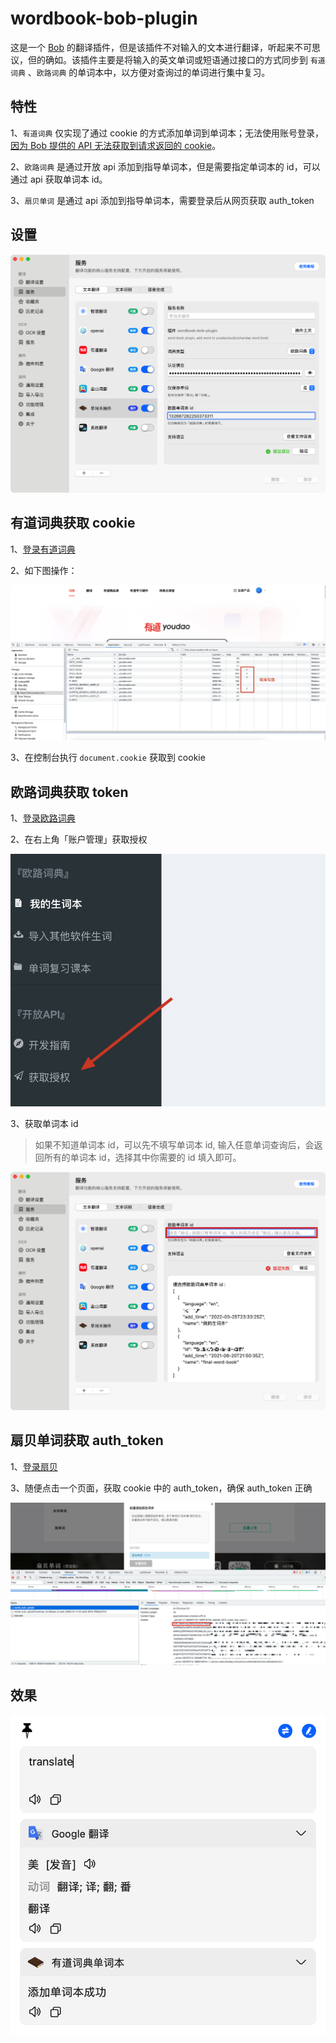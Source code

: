 # wordbook-bob-plugin

这是一个 [Bob](https://github.com/ripperhe/Bob) 的翻译插件，但是该插件不对输入的文本进行翻译，听起来不可思议，但的确如。该插件主要是将输入的英文单词或短语通过接口的方式同步到 `有道词典` 、`欧路词典`
的单词本中，以方便对查询过的单词进行集中复习。

## 特性

1、`有道词典` 仅实现了通过 cookie 的方式添加单词到单词本；无法使用账号登录，[因为 Bob 提供的 API 无法获取到请求返回的
cookie](https://github.com/ripperhe/Bob/issues/115)。

2、`欧路词典` 是通过开放 api 添加到指导单词本，但是需要指定单词本的 id，可以通过 api 获取单词本 id。

3、`扇贝单词` 是通过 api 添加到指导单词本，需要登录后从网页获取 auth_token
## 设置

![](imgs/1.png)

## 有道词典获取 cookie

1、[登录有道词典](https://dict.youdao.com/)

2、如下图操作：

![](imgs/2.png)

3、在控制台执行 `document.cookie` 获取到 cookie

## 欧路词典获取 token

1、[登录欧路词典](https://dict.eudic.net/)

2、在右上角「账户管理」获取授权

![](imgs/3.png)

3、获取单词本 id
> 如果不知道单词本 id，可以先不填写单词本 id, 输入任意单词查询后，会返回所有的单词本 id，选择其中你需要的 id 填入即可。

![](imgs/4.png)

## 扇贝单词获取 auth_token
1、[登录扇贝](https://www.shanbay.com/)

3、随便点击一个页面，获取 cookie 中的 auth_token，确保 auth_token 正确

![](imgs/6.png)
## 效果

![](imgs/5.png)

